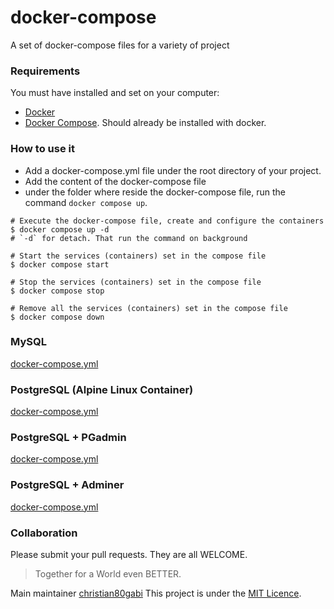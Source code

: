 # docker-compose
A set of docker-compose files for a variety of project

### Requirements
You must have installed and set on your computer:
- [Docker](https://www.docker.com/get-started/)
- [Docker Compose](https://docs.docker.com/compose/). Should already be installed with docker.

### How to use it
- Add a docker-compose.yml file under the root directory of your project.
- Add the content of the docker-compose file
- under the folder where reside the docker-compose file, run the command `docker compose up`. 

```shell
# Execute the docker-compose file, create and configure the containers
$ docker compose up -d
# `-d` for detach. That run the command on background

# Start the services (containers) set in the compose file
$ docker compose start

# Stop the services (containers) set in the compose file
$ docker compose stop

# Remove all the services (containers) set in the compose file
$ docker compose down
```

### MySQL

[docker-compose.yml](/mysql.docker-compose.yml)

### PostgreSQL (Alpine Linux Container)

[docker-compose.yml](/postgres.docker-compose.yml)

### PostgreSQL + PGadmin

[docker-compose.yml](/postgres.pgadmin.docker-compose.yml)

### PostgreSQL + Adminer

[docker-compose.yml](/postgres.adminer.docker-compose.yml)


### Collaboration

Please submit your pull requests. They are all WELCOME. 
    
> Together for a World even BETTER.

Main maintainer [christian80gabi](https://github.com/christian80gabi)
This project is under the [MIT Licence](/LICENSE).